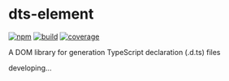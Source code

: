 # dts-element

[![npm](https://img.shields.io/npm/v/ts-element.svg)](https://www.npmjs.com/package/dts-element)
[![build](https://img.shields.io/travis/ikatyang/dts-element/master.svg)](https://travis-ci.org/ikatyang/dts-element/builds)
[![coverage](https://img.shields.io/codecov/c/github/ikatyang/dts-element.svg)](https://codecov.io/gh/ikatyang/dts-element)

A DOM library for generation TypeScript declaration (.d.ts) files

developing...
